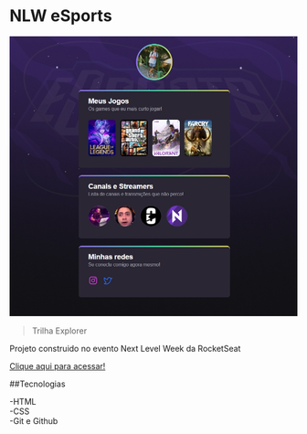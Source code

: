 # NLW eSports 

![preview](./.github/Preview.jpeg)

> Trilha Explorer

Projeto construido no evento Next Level Week da RocketSeat

[Clique aqui para acessar!](https://ileonardo-lima.github.io/nlw/)

##Tecnologias

-HTML<br>
-CSS<br>
-Git e Github
